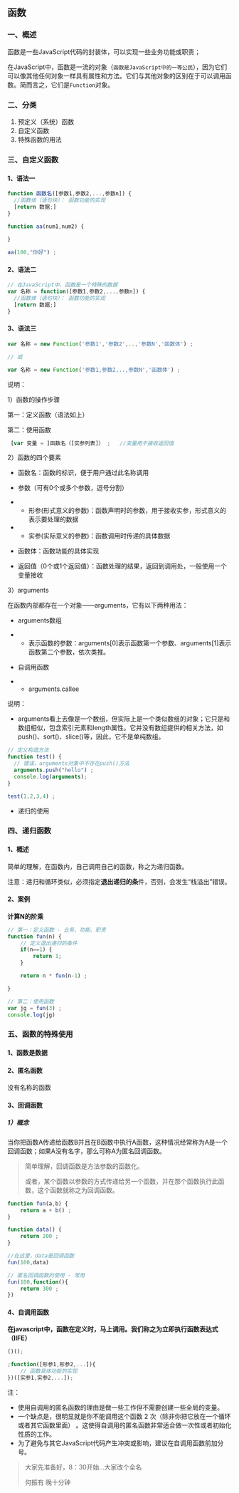 ## 函数

### 一、概述

函数是一些JavaScript代码的封装体，可以实现一些业务功能或职责；

在JavaScript中，函数是一流的对象（`函数是JavaScript中的一等公民`），因为它们可以像其他任何对象一样具有属性和方法。它们与其他对象的区别在于可以调用函数。简而言之，它们是`Function`对象。



### 二、分类

1. 预定义（系统）函数
2. 自定义函数
3. 特殊函数的用法



### 三、自定义函数

#### 1、语法一

```javascript
function 函数名([参数1,参数2,...,参数n]) {
  //函数体（语句块）： 函数功能的实现
  [return 数据;]
}

function aa(num1,num2) {
    
}

aa(100,"你好") ;
```



#### 2、语法二

```javascript
// 在JavaScript中，函数是一个特殊的数据
var 名称 = function([参数1,参数2,...,参数n]) {
  //函数体（语句块）： 函数功能的实现
  [return 数据;]
}
```



#### 3、语法三

```javascript
var 名称 = new Function('参数1','参数2',..,'参数N','函数体') ;

// 或

var 名称 = new Function('参数1,参数2,..,参数N','函数体') ;
```

说明：

1）函数的操作步骤

第一：定义函数（语法如上）

第二：使用函数

```javascript
 [var 变量 = ]函数名（[实参列表]） ; 	//变量用于接收返回值
```



2）函数的四个要素

- 函数名：函数的标识，便于用户通过此名称调用

- 参数（可有0个或多个参数，逗号分割） 

- - 形参(形式意义的参数)：函数声明时的参数，用于接收实参，形式意义的表示要处理的数据

- - 实参(实际意义的参数)：函数调用时传递的具体数据

- 函数体：函数功能的具体实现

- 返回值（0个或1个返回值）：函数处理的结果，返回到调用处，一般使用一个变量接收



3）arguments

在函数内部都存在一个对象——arguments，它有以下两种用法：

-  arguments数组 

- - 表示函数的参数：arguments[0]表示函数第一个参数、arguments[1]表示函数第二个参数，依次类推。

-  自调用函数 

- - arguments.callee

说明：

- arguments看上去像是一个数组，但实际上是一个类似数组的对象；它只是和数组相似，包含索引元素和length属性。它并没有数组提供的相关方法，如push()、sort()、slice()等，因此，它不是单纯数组。

```js
// 定义构造方法
function test() {
  // 错误，arguments对象中不存在push()方法
  arguments.push("hello") ;
  console.log(arguments);
}

test(1,2,3,4) ;
```

- 递归的使用





### 四、递归函数

#### 1、概述

简单的理解，在函数内，自己调用自己的函数，称之为递归函数。

注意：递归和循环类似，必须指定**退出递归的条**件，否则，会发生“栈溢出”错误。



#### 2、案例

**计算N的阶乘**

```javascript
// 第一：定义函数 - 业务、功能、职责
function fun(n) {
    // 定义退出递归的条件
    if(n==1) {
        return 1;
    }

    return n * fun(n-1) ;

}

// 第二：使用函数
var jg = fun(3) ;
console.log(jg)
```



### 五、函数的特殊使用

#### 1、函数是数据

#### 2、匿名函数

没有名称的函数



#### 3、回调函数

##### 1）概念

当你把函数A传递给函数B并且在B函数中执行A函数，这种情况经常称为A是一个回调函数；如果A没有名字，那么可称A为匿名回调函数。

> 简单理解，回调函数是方法参数的函数化。
>
> 或者，某个函数以参数的方式传递给另一个函数，并在那个函数执行此函数，这个函数就称之为回调函数。

```javascript
function fun(a,b) {
    return a + b() ;
}

function data() {
	return 200 ;    
}

//在这里，data是回调函数
fun(100,data) 

// 匿名回调函数的使用 - 常用
fun(100,function(){
    return 300 ;
}) 
```



#### 4、自调用函数

**在javascript中，函数在定义时，马上调用。我们称之为立即执行函数表达式（IIFE）**

```javascript
()();

;function([形参1,形参2,...]){
    // 函数具体功能的实现
})([实参1,实参2,...]);
```

注：

- 使用自调用的匿名函数的理由是做一些工作但不需要创建一些全局的变量。
- 一个缺点是，很明显就是你不能调用这个函数 2 次（除非你把它放在一个循环或者其它函数里面） 。这使得自调用的匿名函数非常适合做一次性或者初始化性质的工作。
- 为了避免与其它JavaScript代码产生冲突或影响，建议在自调用函数前加分号。



>大家先准备好，8：30开始...大家改个全名
>
>何振有 晚十分钟






















